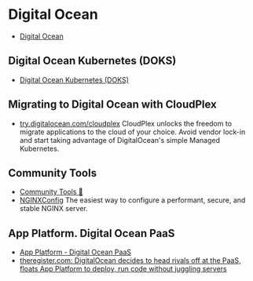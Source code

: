 # Digital Ocean
- [Digital Ocean](https://www.digitalocean.com/)

## Digital Ocean Kubernetes (DOKS)
- [Digital Ocean Kubernetes (DOKS)](https://www.digitalocean.com/products/kubernetes/)

## Migrating to Digital Ocean with CloudPlex
- [try.digitalocean.com/cloudplex](https://try.digitalocean.com/cloudplex/) CloudPlex unlocks the freedom to migrate applications to the cloud of your choice. Avoid vendor lock-in and start taking advantage of DigitalOcean's simple Managed Kubernetes. 

## Community Tools
- [Community Tools 🌟](https://www.digitalocean.com/community/tools)
- [NGINXConfig](https://www.digitalocean.com/community/tools/nginx) The easiest way to configure a performant, secure, and stable NGINX server.

## App Platform. Digital Ocean PaaS
- [App Platform - Digital Ocean PaaS](https://try.digitalocean.com/app-platform/)
- [theregister.com: DigitalOcean decides to head rivals off at the PaaS, floats App Platform to deploy, run code without juggling servers](https://www.theregister.com/2020/10/07/digitalocean_paas_app_platform/)